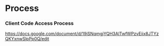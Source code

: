 # Process
### Client Code Access Process
https://docs.google.com/document/d/19iSNqmgjYQH3AlTwfWPzvEiix8JTYzQKYxnwSlpPp0Q/edit
